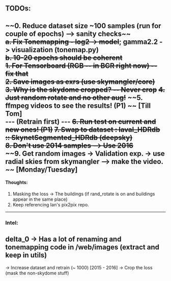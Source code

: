 ## TODOs:  
~~0. Reduce dataset size ~100 samples (run for couple of epochs) --> sanity checks~~  
    ~~a. Fix Tonemapping - log2 -> model~~; gamma2.2 -> visualization (tonemap.py)  
    ~~b. 10-20 epochs should be coherent~~  
~~1. For Tensorboard (RGB -- in BGR right now) -- fix that~~   
~~2. Save images as exrs (use skymangler/core)~~  
~~3. Why is the skydome cropped? -- Never crop~~
~~4. Just random rotate and no other aug!~~ 
~~5. ffmpeg videos to see the results!   (P1) ~~
[Till Tom]  
--- (Retrain first) ---
~~6. Run test on current and new ones!   (P1)~~ 
~~7. Swap to dataset : laval_HDRdb :: SkynetSegmented_HDRdb (deepsky)~~  
~~8. Don't use 2014 samples --> Use 2016~~  
~~9. Get random images -> Validation exp. -> use radial skies from skymangler --> make the video.  ~~
[Monday/Tuesday]
--- 
#### Thoughts:  
1. Masking the loss -> The buildings (if rand_rotate is on and buildings appear in the same place)  
2. Keep referencing Ian's pix2pix repo.
--- 
### Intel:
delta_0 -> Has a lot of renaming and tonemapping code in /web/images (extract and keep in utils)
---

-> Increase dataset and retrain (~ 1000) [2015 - 2016]
-> Crop the loss (mask the non-skydome stuff)